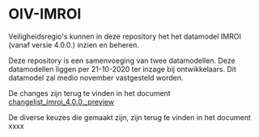 # OIV-IMROI
Veiligheidsregio's kunnen in deze repository het het datamodel IMROI (vanaf versie 4.0.0.) inzien en beheren.

Deze repository is een samenvoeging van twee datamodellen. Deze datamodellen liggen per 21-10-2020 ter inzage bij ontwikkelaars. Dit datamodel zal medio november vastgesteld worden. 

De changes zijn terug te vinden in het document [changelist_imroi_4.0.0._preview](https://github.com/bburgemeestre/OIV-IMROI/blob/main/documentatie/imroi_4.0.0/changelist_imroi_400_inzage)

De diverse keuzes die gemaakt zijn, zijn terug te vinden in het document xxxx
